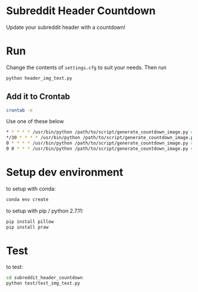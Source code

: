 # Subreddit Header Countdown
Update your subreddit header with a countdown!


# Run
Change the contents of `settings.cfg` to suit your needs. Then run

```bash
python header_img_text.py
```

## Add it to Crontab
```bash
crontab -e
```
Use one of these below
```bash
* * * * * /usr/bin/python /path/to/script/generate_countdown_image.py # every minute
*/30 * * * * /usr/bin/python /path/to/script/generate_countdown_image.py # every half-hour
0 * * * * /usr/bin/python /path/to/script/generate_countdown_image.py # every hour
0 0 * * * /usr/bin/python /path/to/script/generate_countdown_image.py # every day
```


# Setup dev environment
to setup with conda:
```bash
conda env create
```

to setup with pip / python 2.7.11:
```bash
pip install pillow
pip install praw
```

# Test
to test:
```bash
cd subreddit_header_countdown
python test/test_img_text.py
```
